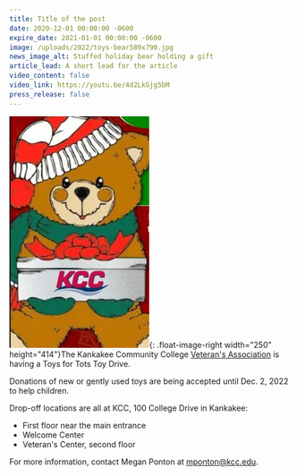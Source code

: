 ```yaml
---
title: Title of the post
date: 2020-12-01 00:00:00 -0600
expire_date: 2021-01-01 00:00:00 -0600
image: /uploads/2022/toys-bear589x790.jpg
news_image_alt: Stuffed holiday bear holding a gift
article_lead: A short lead for the article
video_content: false
video_link: https://youtu.be/4d2LkGjg5bM
press_release: false
---
```

![](/uploads/2022/bear-toy-kcc250x414.jpeg){: .float-image-right width="250" height="414"}The Kankakee Community College [Veteran's Association](https://www.kcc.edu/student-resources/clubs/#veterans-association) is having a Toys for Tots Toy Drive.

Donations of new or gently used toys are being accepted until Dec. 2, 2022 to help children.

Drop-off locations are all at KCC, 100 College Drive in Kankakee:

* First floor near the main entrance
* Welcome Center
* Veteran's Center, second floor

For more information, contact Megan Ponton at [mponton@kcc.edu](mailto:mponton@kcc.edu).

&nbsp;